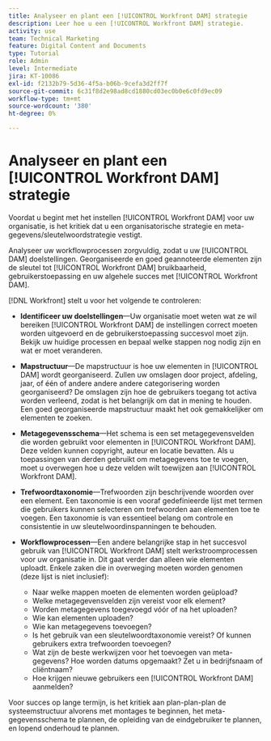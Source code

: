 ```yaml
---
title: Analyseer en plant een [!UICONTROL Workfront DAM] strategie
description: Leer hoe u een [!UICONTROL Workfront DAM] strategie.
activity: use
team: Technical Marketing
feature: Digital Content and Documents
type: Tutorial
role: Admin
level: Intermediate
jira: KT-10086
exl-id: f2132b79-5d36-4f5a-b06b-9cefa3d2ff7f
source-git-commit: 6c31f8d2e98ad8cd1880cd03ec0b0e6c0fd9ec09
workflow-type: tm+mt
source-wordcount: '380'
ht-degree: 0%

---
```


# Analyseer en plant een [!UICONTROL Workfront DAM] strategie

Voordat u begint met het instellen [!UICONTROL Workfront DAM] voor uw organisatie, is het kritiek dat u een organisatorische strategie en meta-gegevens/sleutelwoordstrategie vestigt.

Analyseer uw workflowprocessen zorgvuldig, zodat u uw [!UICONTROL DAM] doelstellingen. Georganiseerde en goed geannoteerde elementen zijn de sleutel tot [!UICONTROL Workfront DAM] bruikbaarheid, gebruikerstoepassing en uw algehele succes met [!UICONTROL Workfront DAM].

[!DNL Workfront] stelt u voor het volgende te controleren:

* **Identificeer uw doelstellingen**—Uw organisatie moet weten wat ze wil bereiken [!UICONTROL Workfront DAM] de instellingen correct moeten worden uitgevoerd en de gebruikerstoepassing succesvol moet zijn. Bekijk uw huidige processen en bepaal welke stappen nog nodig zijn en wat er moet veranderen.
* **Mapstructuur**—De mapstructuur is hoe uw elementen in [!UICONTROL DAM] wordt georganiseerd. Zullen uw omslagen door project, afdeling, jaar, of één of andere andere andere categorisering worden georganiseerd? De omslagen zijn hoe de gebruikers toegang tot activa worden verleend, zodat is het belangrijk om dat in mening te houden. Een goed georganiseerde mapstructuur maakt het ook gemakkelijker om elementen te zoeken.
* **Metagegevensschema**—Het schema is een set metagegevensvelden die worden gebruikt voor elementen in [!UICONTROL Workfront DAM]. Deze velden kunnen copyright, auteur en locatie bevatten. Als u toepassingen van derden gebruikt om metagegevens toe te voegen, moet u overwegen hoe u deze velden wilt toewijzen aan [!UICONTROL Workfront DAM].
* **Trefwoordtaxonomie**—Trefwoorden zijn beschrijvende woorden over een element. Een taxonomie is een vooraf gedefinieerde lijst met termen die gebruikers kunnen selecteren om trefwoorden aan elementen toe te voegen. Een taxonomie is van essentieel belang om controle en consistentie in uw sleutelwoordinspanningen te behouden.
* **Workflowprocessen**—Een andere belangrijke stap in het succesvol gebruik van [!UICONTROL Workfront DAM] stelt werkstroomprocessen voor uw organisatie in. Dit gaat verder dan alleen wie elementen uploadt. Enkele zaken die in overweging moeten worden genomen (deze lijst is niet inclusief):

   * Naar welke mappen moeten de elementen worden geüpload?
   * Welke metagegevensvelden zijn vereist voor elk element?
   * Worden metagegevens toegevoegd vóór of na het uploaden?
   * Wie kan elementen uploaden?
   * Wie kan metagegevens toevoegen?
   * Is het gebruik van een sleutelwoordtaxonomie vereist? Of kunnen gebruikers extra trefwoorden toevoegen?
   * Wat zijn de beste werkwijzen voor het toevoegen van meta-gegevens? Hoe worden datums opgemaakt? Zet u in bedrijfsnaam of cliëntnaam?
   * Hoe krijgen nieuwe gebruikers een [!UICONTROL Workfront DAM] aanmelden?

Voor succes op lange termijn, is het kritiek aan plan-plan-plan de systeemstructuur alvorens met montages te beginnen, het meta-gegevensschema te plannen, de opleiding van de eindgebruiker te plannen, en lopend onderhoud te plannen.
